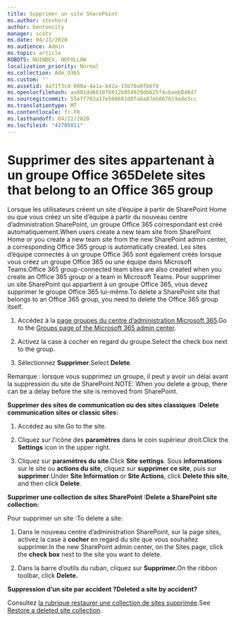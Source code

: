 ```yaml
---
title: Supprimer un site SharePoint
ms.author: stevhord
author: bentoncity
manager: scotv
ms.date: 04/21/2020
ms.audience: Admin
ms.topic: article
ROBOTS: NOINDEX, NOFOLLOW
localization_priority: Normal
ms.collection: Adm_O365
ms.custom: ''
ms.assetid: 4a71f3cd-000a-4a1a-b42a-15b70a8fb6f8
ms.openlocfilehash: aa881dd6618f6912b854929db625f4cbaeb048d7
ms.sourcegitcommit: 55eff703a17e500681d8fa6a87eb067019ade3cc
ms.translationtype: MT
ms.contentlocale: fr-FR
ms.lasthandoff: 04/22/2020
ms.locfileid: "43705011"
---
```

# <a name="delete-sites-that-belong-to-an-office-365-group"></a><span data-ttu-id="3e753-102">Supprimer des sites appartenant à un groupe Office 365</span><span class="sxs-lookup"><span data-stu-id="3e753-102">Delete sites that belong to an Office 365 group</span></span>

<span data-ttu-id="3e753-103">Lorsque les utilisateurs créent un site d’équipe à partir de SharePoint Home ou que vous créez un site d’équipe à partir du nouveau centre d’administration SharePoint, un groupe Office 365 correspondant est créé automatiquement.</span><span class="sxs-lookup"><span data-stu-id="3e753-103">When users create a new team site from SharePoint Home or you create a new team site from the new SharePoint admin center, a corresponding Office 365 group is automatically created.</span></span> <span data-ttu-id="3e753-104">Les sites d’équipe connectés à un groupe Office 365 sont également créés lorsque vous créez un groupe Office 365 ou une équipe dans Microsoft Teams.</span><span class="sxs-lookup"><span data-stu-id="3e753-104">Office 365 group-connected team sites are also created when you create an Office 365 group or a team in Microsoft Teams.</span></span> <span data-ttu-id="3e753-105">Pour supprimer un site SharePoint qui appartient à un groupe Office 365, vous devez supprimer le groupe Office 365 lui-même.</span><span class="sxs-lookup"><span data-stu-id="3e753-105">To delete a SharePoint site that belongs to an Office 365 group, you need to delete the Office 365 group itself.</span></span> 
  
1. <span data-ttu-id="3e753-106">Accédez à la [page groupes du centre d’administration Microsoft 365](https://portal.office.com/adminportal/home#/groups).</span><span class="sxs-lookup"><span data-stu-id="3e753-106">Go to the [Groups page of the Microsoft 365 admin center](https://portal.office.com/adminportal/home#/groups).</span></span>
    
2. <span data-ttu-id="3e753-107">Activez la case à cocher en regard du groupe.</span><span class="sxs-lookup"><span data-stu-id="3e753-107">Select the check box next to the group.</span></span>
    
3. <span data-ttu-id="3e753-108">Sélectionnez **Supprimer**.</span><span class="sxs-lookup"><span data-stu-id="3e753-108">Select **Delete**.</span></span>
    
<span data-ttu-id="3e753-109">Remarque : lorsque vous supprimez un groupe, il peut y avoir un délai avant la suppression du site de SharePoint.</span><span class="sxs-lookup"><span data-stu-id="3e753-109">NOTE: When you delete a group, there can be a delay before the site is removed from SharePoint.</span></span>
  
<span data-ttu-id="3e753-110">**Supprimer des sites de communication ou des sites classiques :**</span><span class="sxs-lookup"><span data-stu-id="3e753-110">**Delete communication sites or classic sites:**</span></span>

1. <span data-ttu-id="3e753-111">Accédez au site.</span><span class="sxs-lookup"><span data-stu-id="3e753-111">Go to the site.</span></span>
  
2. <span data-ttu-id="3e753-112">Cliquez sur l’icône des **paramètres** dans le coin supérieur droit.</span><span class="sxs-lookup"><span data-stu-id="3e753-112">Click the **Settings** icon in the upper right.</span></span> 
  
3. <span data-ttu-id="3e753-113">Cliquez sur **paramètres du site**.</span><span class="sxs-lookup"><span data-stu-id="3e753-113">Click **Site settings**.</span></span> <span data-ttu-id="3e753-114">Sous **informations** sur le site ou **actions du site**, cliquez sur **supprimer ce site**, puis sur **supprimer**.</span><span class="sxs-lookup"><span data-stu-id="3e753-114">Under **Site Information** or **Site Actions**, click **Delete this site**, and then click **Delete**.</span></span>
  
<span data-ttu-id="3e753-115">**Supprimer une collection de sites SharePoint :**</span><span class="sxs-lookup"><span data-stu-id="3e753-115">**Delete a SharePoint site collection:**</span></span>

<span data-ttu-id="3e753-116">Pour supprimer un site :</span><span class="sxs-lookup"><span data-stu-id="3e753-116">To delete a site:</span></span>
  
1. <span data-ttu-id="3e753-117">Dans le nouveau centre d’administration SharePoint, sur la page sites, activez la case à **cocher** en regard du site que vous souhaitez supprimer.</span><span class="sxs-lookup"><span data-stu-id="3e753-117">In the new SharePoint admin center, on the Sites page, click the **check box** next to the site you want to delete.</span></span> 
    
2. <span data-ttu-id="3e753-118">Dans la barre d’outils du ruban, cliquez sur **Supprimer.**</span><span class="sxs-lookup"><span data-stu-id="3e753-118">On the ribbon toolbar, click **Delete.**</span></span>
    
<span data-ttu-id="3e753-119">**Suppression d’un site par accident ?**</span><span class="sxs-lookup"><span data-stu-id="3e753-119">**Deleted a site by accident?**</span></span>

<span data-ttu-id="3e753-120">Consultez [la rubrique restaurer une collection de sites supprimée](https://go.microsoft.com/fwlink/?linkid=867660).</span><span class="sxs-lookup"><span data-stu-id="3e753-120">See [Restore a deleted site collection](https://go.microsoft.com/fwlink/?linkid=867660).</span></span>
  

